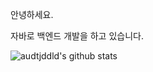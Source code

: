  안녕하세요.

자바로 백엔드 개발을 하고 있습니다.

![audtjddld's github stats](https://github-readme-stats.vercel.app/api?username=audtjddld&count_private=true)
